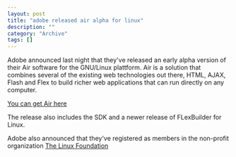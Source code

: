 ```yaml
--- 
layout: post 
title: "adobe released air alpha for linux"
description: ""
category: "Archive"
tags: []
---  
```

<p>Adobe announced last night that they've released an early alpha version of their Air software for the GNU/Linux plattform. Air is a solution that combines several of the existing web technologies out there, HTML, AJAX, Flash and Flex to build richer web applications that can run directly on any computer.</p> <p><a href="http://labs.adobe.com/technologies/air/">You can get Air here</a> <br/></p> <p>The release also includes the SDK and a newer release of FLexBuilder for Linux.</p>
<p>Adobe also announced that they've registered as members in the non-profit organization <a href="http://www.linux-foundation.org/">The Linux Foundation</a> <br/></p>